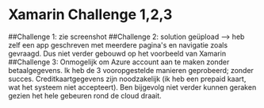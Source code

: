 # Xamarin Challenge 1,2,3

##Challenge 1: zie screenshot
##Challenge 2: solution geüpload --> heb zelf een app geschreven met meerdere pagina's en navigatie zoals gevraagd. Dus niet verder gebouwd op het voorbeeld van Xamarin
##Challenge 3: Onmogelijk om Azure account aan te maken zonder betaalgegevens. Ik heb de 3 vooropgestelde manieren geprobeerd; zonder succes. Creditkaartgegevens zijn noodzakelijk (ik heb een prepaid kaart, wat het systeem niet accepteert). Ben bijgevolg niet verder kunnen geraken gezien het hele gebeuren rond de cloud draait.
